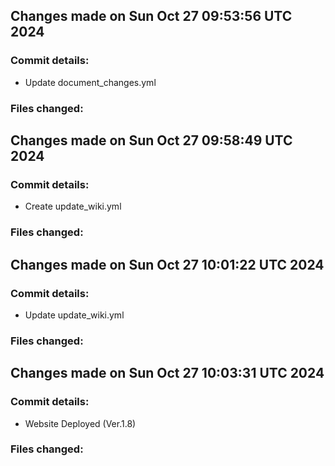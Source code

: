 ## Changes made on Sun Oct 27 09:53:56 UTC 2024
### Commit details:
- Update document_changes.yml
### Files changed:

## Changes made on Sun Oct 27 09:58:49 UTC 2024
### Commit details:
- Create update_wiki.yml
### Files changed:

## Changes made on Sun Oct 27 10:01:22 UTC 2024
### Commit details:
- Update update_wiki.yml
### Files changed:

## Changes made on Sun Oct 27 10:03:31 UTC 2024
### Commit details:
- Website Deployed (Ver.1.8)
### Files changed:

